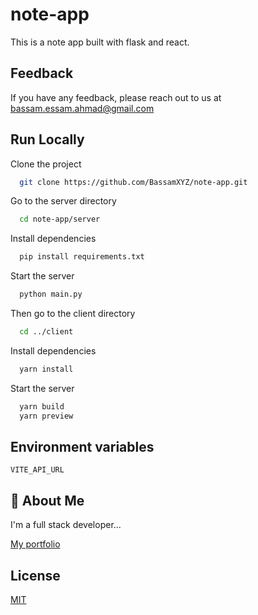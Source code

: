 # note-app

This is a note app built with flask and react.

## Feedback

If you have any feedback, please reach out to us at <bassam.essam.ahmad@gmail.com>

## Run Locally

Clone the project

```bash
  git clone https://github.com/BassamXYZ/note-app.git
```

Go to the server directory

```bash
  cd note-app/server
```

Install dependencies

```bash
  pip install requirements.txt
```

Start the server

```bash
  python main.py
```

Then go to the client directory

```bash
  cd ../client
```

Install dependencies

```bash
  yarn install
```

Start the server

```bash
  yarn build
  yarn preview
```

## Environment variables

`VITE_API_URL`

## 🚀 About Me

I'm a full stack developer...

[My portfolio](https://bassamahmad.netlify.app)

## License

[MIT](https://choosealicense.com/licenses/mit/)

